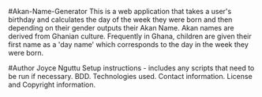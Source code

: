 #Akan-Name-Generator
This is a web application that takes a user's birthday and calculates the day of the week they were born and then depending on their gender outputs their Akan Name.   Akan names are derived from Ghanian culture. Frequently in Ghana, children are given their first name as a 'day name' which corresponds to the day in the week they were born.

#Author
Joyce Nguttu
Setup instructions - includes any scripts that need to be run if necessary.
BDD.
Technologies used.
Contact information.
License and Copyright information.